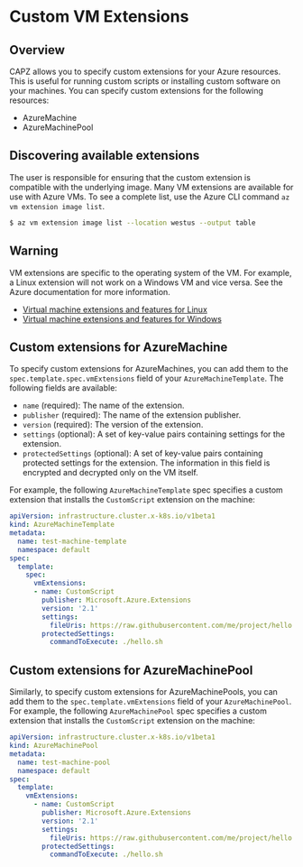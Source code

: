 # Custom VM Extensions

## Overview
CAPZ allows you to specify custom extensions for your Azure resources. This is useful for running custom scripts or installing custom software on your machines. You can specify custom extensions for the following resources:
 - AzureMachine
 - AzureMachinePool

## Discovering available extensions
The user is responsible for ensuring that the custom extension is compatible with the underlying image. Many VM extensions are available for use with Azure VMs. To see a complete list, use the Azure CLI command `az vm extension image list`. 

```bash
$ az vm extension image list --location westus --output table
```

## Warning
VM extensions are specific to the operating system of the VM. For example, a Linux extension will not work on a Windows VM and vice versa. See the Azure documentation for more information.
- [Virtual machine extensions and features for Linux](https://learn.microsoft.com/en-us/azure/virtual-machines/extensions/features-linux?tabs=azure-cli)
- [Virtual machine extensions and features for Windows](https://learn.microsoft.com/en-us/azure/virtual-machines/extensions/features-windows?tabs=azure-cli)

## Custom extensions for AzureMachine
To specify custom extensions for AzureMachines, you can add them to the `spec.template.spec.vmExtensions` field of your `AzureMachineTemplate`. The following fields are available:
- `name` (required): The name of the extension.
- `publisher` (required): The name of the extension publisher.
- `version` (required): The version of the extension.
- `settings` (optional): A set of key-value pairs containing settings for the extension.
- `protectedSettings` (optional): A set of key-value pairs containing protected settings for the extension. The information in this field is encrypted and decrypted only on the VM itself.

For example, the following `AzureMachineTemplate` spec specifies a custom extension that installs the `CustomScript` extension on the machine:

```yaml
apiVersion: infrastructure.cluster.x-k8s.io/v1beta1
kind: AzureMachineTemplate
metadata:
  name: test-machine-template
  namespace: default
spec:
  template:
    spec:
      vmExtensions:
      - name: CustomScript
        publisher: Microsoft.Azure.Extensions
        version: '2.1'
        settings:
          fileUris: https://raw.githubusercontent.com/me/project/hello.sh
        protectedSettings:
          commandToExecute: ./hello.sh
```

## Custom extensions for AzureMachinePool
Similarly, to specify custom extensions for AzureMachinePools, you can add them to the `spec.template.vmExtensions` field of your `AzureMachinePool`. For example, the following `AzureMachinePool` spec specifies a custom extension that installs the `CustomScript` extension on the machine:

```yaml
apiVersion: infrastructure.cluster.x-k8s.io/v1beta1
kind: AzureMachinePool
metadata:
  name: test-machine-pool
  namespace: default
spec:
  template:
    vmExtensions:
      - name: CustomScript
        publisher: Microsoft.Azure.Extensions
        version: '2.1'
        settings:
          fileUris: https://raw.githubusercontent.com/me/project/hello.sh
        protectedSettings:
          commandToExecute: ./hello.sh
```
